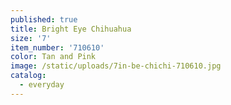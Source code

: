```yaml
---
published: true
title: Bright Eye Chihuahua
size: '7'
item_number: '710610'
color: Tan and Pink
image: /static/uploads/7in-be-chichi-710610.jpg
catalog:
  - everyday
---
```



